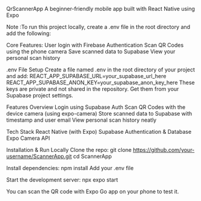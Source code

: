 QrScannerApp A beginner-friendly mobile app built with React Native using Expo

Note :To run this project locally, create a .env file in the root directory and add the following:

Core Features:
User login with Firebase Authentication
Scan QR Codes using the phone camera
Save scanned data to Supabase
View your personal scan history


.env File Setup
Create a file named .env in the root directory of your project and add:
REACT_APP_SUPABASE_URL=your_supabase_url_here  
REACT_APP_SUPABASE_ANON_KEY=your_supabase_anon_key_here
These keys are private and not shared in the repository. Get them from your Supabase project settings.

Features Overview
Login using Supabase Auth
Scan QR Codes with the device camera (using expo-camera)
Store scanned data to Supabase with timestamp and user email
View personal scan history neatly

Tech Stack
React Native (with Expo)
Supabase Authentication & Database
Expo Camera API

Installation & Run Locally
Clone the repo:
git clone https://github.com/your-username/ScannerApp.git
cd ScannerApp

Install dependencies:
npm install
Add your .env file 

Start the development server:
npx expo start

You can scan the QR code with Expo Go app on your phone to test it.
